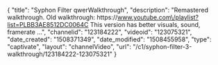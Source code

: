 {
    "title": "Syphon Filter qwerWalkthrough",
    "description": "Remastered walkthrough. Old walkthrough: https:\/\/www.youtube.com\/playlist?list=PLBB3AE8512DC0064C This version has better visuals, sound, framerate ...",
    "channelid": "123184222",
    "videoid": "123075321",
    "date_created": "1508371349",
    "date_modified": "1508455958",
    "type": "captivate",
    "layout": "channelVideo",
    "url": "\/c1\/syphon-filter-3-walkthrough\/123184222-123075321"
}